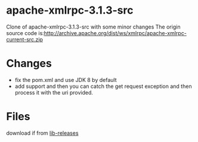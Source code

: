 # apache-xmlrpc-3.1.3-src
Clone of apache-xmlrpc-3.1.3-src with some minor changes
The origin source code is:http://archive.apache.org/dist/ws/xmlrpc/apache-xmlrpc-current-src.zip    

# Changes
- fix the pom.xml and use JDK 8 by default
- add support and then you can catch the get request exception and then process it with the uri provided.

# Files
download if from [lib-releases](lib-releases)